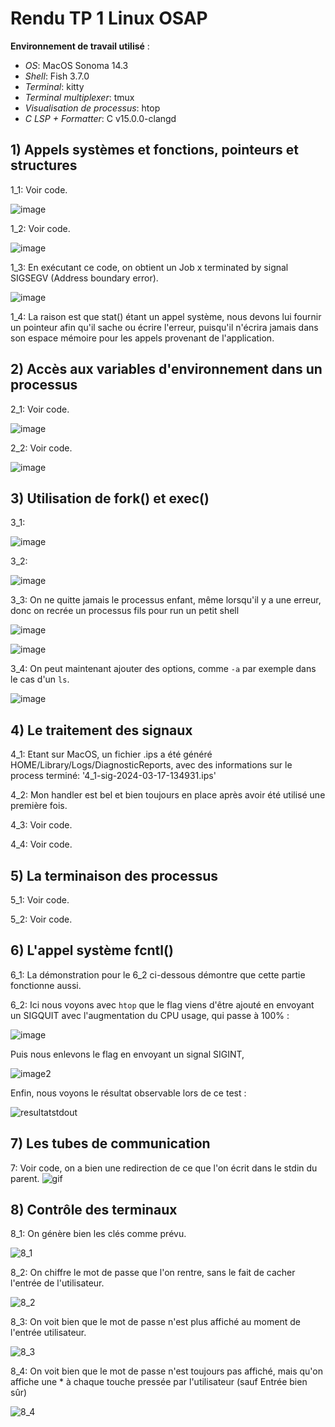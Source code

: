 # Rendu TP 1 Linux OSAP

**Environnement de travail utilisé** :

- _OS_: MacOS Sonoma 14.3
- _Shell_: Fish 3.7.0
- _Terminal_: kitty
- _Terminal multiplexer_: tmux
- _Visualisation de processus_: htop
- _C LSP + Formatter_: C v15.0.0-clangd

## 1) Appels systèmes et fonctions, pointeurs et structures

1_1: Voir code.

![image](./img/1_1-status.png)

1_2: Voir code.

![image](./img/1_2-status.png)

1_3: En exécutant ce code, on obtient un Job x terminated by signal SIGSEGV (Address boundary error).

![image](./img/1_3-status.png)

1_4: La raison est que stat() étant un appel système, nous devons lui fournir un pointeur afin qu'il sache ou écrire l'erreur, puisqu'il n'écrira jamais dans son espace mémoire pour les appels provenant de l'application.

## 2) Accès aux variables d'environnement dans un processus

2_1: Voir code.

![image](./img/2_1-env.png)

2_2: Voir code.

![image](./img/2_2-env.png)

## 3) Utilisation de fork() et exec()

3_1:

![image](./img/3_1-petit_shell.gif)

3_2:

![image](./img/3_2-petit_shell.gif)

3_3: On ne quitte jamais le processus enfant, même lorsqu'il y a une erreur, donc on recrée un processus fils pour run un petit shell

![image](./img/3_3-petit_shell.gif)

![image](./img/3_3-petit_shell-2.gif)

3_4: On peut maintenant ajouter des options, comme `-a` par exemple dans le cas d'un `ls`.

![image](./img/3_4-moyen_shell.gif)

## 4) Le traitement des signaux

4_1: Etant sur MacOS, un fichier .ips a été généré HOME/Library/Logs/DiagnosticReports, avec des informations sur le process terminé: '4_1-sig-2024-03-17-134931.ips'

4_2: Mon handler est bel et bien toujours en place après avoir été utilisé une première fois.

4_3: Voir code.

4_4: Voir code.

## 5) La terminaison des processus

5_1: Voir code.

5_2: Voir code.

## 6) L'appel système fcntl()

6_1: La démonstration pour le 6_2 ci-dessous démontre que cette partie fonctionne aussi.

6_2: Ici nous voyons avec `htop` que le flag viens d'être ajouté en envoyant un SIGQUIT avec l'augmentation du CPU usage, qui passe à 100% :

![image](./img/6_2-flag.png "flag added")

Puis nous enlevons le flag en envoyant un signal SIGINT,

![image2](./img/6_2-flag-removed.png "flag removed")

Enfin, nous voyons le résultat observable lors de ce test :

![resultatstdout](./img/6_2-Stdout.png "stdout")

## 7) Les tubes de communication

7: Voir code, on a bien une redirection de ce que l'on écrit dans le stdin du parent. ![gif](./img/7-Tube.gif "Gif of the result")

## 8) Contrôle des terminaux

8_1: On génère bien les clés comme prévu.

![8_1](./img/8_1-mypass.png "Cles")

8_2: On chiffre le mot de passe que l'on rentre, sans le fait de cacher l'entrée de l'utilisateur.

![8_2](./img/8_2-mypass.gif "Chiffrement")

8_3: On voit bien que le mot de passe n'est plus affiché au moment de l'entrée utilisateur.

![8_3](./img/8_3-mypass.gif "Chiffrement cache")

8_4: On voit bien que le mot de passe n'est toujours pas affiché, mais qu'on affiche une \* à chaque touche pressée par l'utilisateur (sauf Entrée bien sûr)

![8_4](./img/8_4-mypass.gif "Chiffrement cache par etoile")
